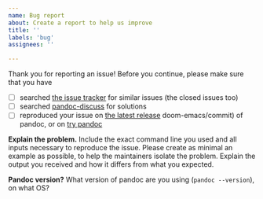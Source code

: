 ```yaml
---
name: Bug report
about: Create a report to help us improve
title: ''
labels: 'bug'
assignees: ''

---
```


Thank you for reporting an issue! Before you continue, please make sure that you have

- [ ] searched [the issue tracker](https://github.com/jgm/pandoc/issues) for similar issues (the closed issues too)
- [ ] searched [pandoc-discuss](https://groups.google.com/forum/#!forum/pandoc-discuss) for solutions
- [ ] reproduced your issue on [the latest release](https://github.com/jgm/pandoc/releases) doom-emacs/commit) of pandoc, or on [try pandoc](https://pandoc.org/try)

**Explain the problem.**
Include the exact command line you used and all inputs necessary to reproduce the issue.  Please create as minimal an example as possible, to help the maintainers isolate the problem.  Explain the output you received and how it differs from what you expected.

**Pandoc version?**
What version of pandoc are you using (`pandoc --version`), on what OS?

